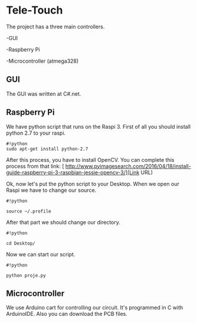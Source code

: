 # Tele-Touch #
The project has a three main controllers.

-GUI

-Raspberry Pi

-Microcontroller (atmega328)


## GUI ##
The GUI was written at C#.net.

## Raspberry Pi ##
We have python script that runs on the Raspi 3. First of all you should install python 2.7 to your raspi.

```
#!python
sudo apt-get install python-2.7
```
After this process, you have to install OpenCV. You can complete this process from that link: 
[
http://www.pyimagesearch.com/2016/04/18/install-guide-raspberry-pi-3-raspbian-jessie-opencv-3/](Link URL)


Ok, now let's put the python script to your Desktop. When we open our Raspi we have to change our source.

```
#!python

source ~/.profile
```

After that part we should change our directory.

```
#!python

cd Desktop/
```
Now we can start our script.


```
#!python

python proje.py
```
## Microcontroller

We use Arduino cart for controlling our circuit. It's programmed in C with ArduinoIDE. Also you can download the PCB files.